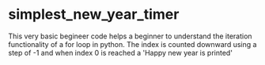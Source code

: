 # simplest_new_year_timer
This very basic begineer code helps a beginner to understand the iteration functionality of a for loop in python. The index is counted downward using a step of -1 and when index 0 is reached a 'Happy new year is printed'
